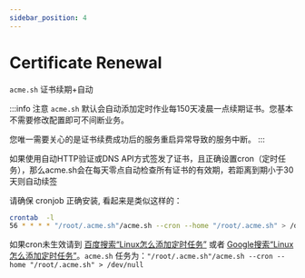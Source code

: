 ```yaml
---
sidebar_position: 4
---
```


# Certificate Renewal

`acme.sh` 证书续期+自动

:::info 注意
`acme.sh` 默认会自动添加定时作业每150天凌晨一点续期证书。您基本不需要修改配置即可不间断业务。

您唯一需要关心的是证书续费成功后的服务重启异常导致的服务中断。
:::


如果使用自动HTTP验证或DNS API方式签发了证书，且正确设置cron（定时任务），那么acme.sh会在每天零点自动检查所有证书的有效期，若距离到期小于30天则自动续签

请确保 cronjob 正确安装, 看起来是类似这样的：

```bash
crontab  -l
56 * * * * "/root/.acme.sh"/acme.sh --cron --home "/root/.acme.sh" > /dev/null
```

如果cron未生效请到 [百度搜索“Linux怎么添加定时任务”](https://www.baidu.com/s?wd=Linux%E6%80%8E%E4%B9%88%E6%B7%BB%E5%8A%A0%E5%AE%9A%E6%97%B6%E4%BB%BB%E5%8A%A1) 或者 [Google搜索“Linux怎么添加定时任务”](https://www.google.com/search?q=Linux%E6%80%8E%E4%B9%88%E6%B7%BB%E5%8A%A0%E5%AE%9A%E6%97%B6%E4%BB%BB%E5%8A%A1)。`acme.sh` 任务为：`"/root/.acme.sh"/acme.sh --cron --home "/root/.acme.sh" > /dev/null`